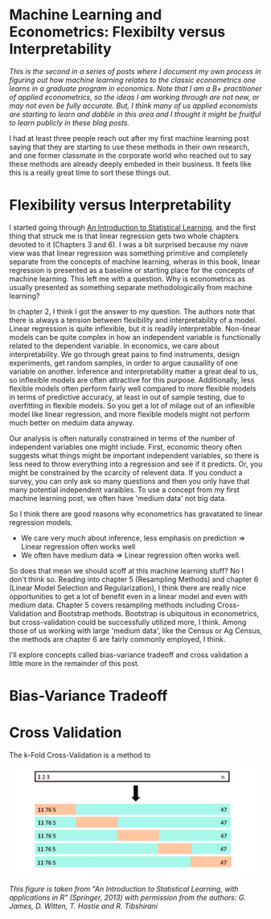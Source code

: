 # Machine Learning and Econometrics: Flexibilty versus Interpretability




*This is the second in a series of posts where I document my own process in figuring out how machine learning relates to the classic econometrics one learns in a graduate program in economics. Note that I am a B+ practitioner of applied econometrics, so the ideas I am working through are not new, or may not even be fully accurate. But, I think many of us applied economists are starting to learn and dabble in this area and I thought it might be fruitful to learn publicly in these blog posts.* 

I had at least three people reach out after my first machine learning post saying that they are starting to use these methods in their own research, and one former classmate in the corporate world who reached out to say these methods are already deeply embeded in their business. It feels like this is a really great time to sort these things out. 

# Flexibility versus Interpretability

I started going through [An Introduction to Statistical Learning](http://www-bcf.usc.edu/~gareth/ISL/index.html), and the first thing that struck me is that linear regression gets two whole chapters devoted to it (Chapters 3 and 6). I was a bit surprised because my niave view was that linear regression was something primitive and completely separate from the concepts of machine learning, wheras in this book, linear regression is presented as a baseline or starting place for the concepts of machine learning. This left me with a question. Why is econometrics as usually presented as something separate methodologically from machine learning? 

In chapter 2, I think I got the answer to my question. The authors note that there is always a tension between flexibility and interpretability of a model. Linear regression is quite inflexible, but it is readily interpretable. Non-linear models can be quite complex in how an independent variable is functionally related to the dependent variable. In economics, we care about interpretability. We go through great pains to find instruments, design experiments, get random samples, in order to argue causaility of one variable on another. Inference and interpretability matter a great deal to us, so inflexible models are often attractive for this purpose. Additionally, less flexible models often perform fairly well compared to more flexible models in terms of predictive accuracy, at least in out of sample testing, due to overfitting in flexible models. So you get a lot of milage out of an inflexible model like linear regression, and more flexible models might not perform much better on meduim data anyway. 

Our analysis is often naturally constrained in terms of the number of independent variables one might include. First, economic theory often suggests what things might be important independent variables, so there is less need to throw everything into a regression and see if it predicts. Or, you might be constrained by the scarcity of relevent data. If you conduct a survey, you can only ask so many questions and then you only have that many potential independent varaibles. To use a concept from my first machine learning post, we often have 'medium data' not big data. 

So I think there are good reasons why econometrics has gravatated to linear regression models.

+ We care very much about inference, less emphasis on prediction $\Rightarrow$ Linear regression often works well
+ We often have medium data $\Rightarrow$ Linear regression often works well. 

So does that mean we should scoff at this machine learning stuff? No I don't think so. Reading into chapter 5 (Resampling Methods) and chapter 6 (Linear Model Selection and Regularization), I think there are really nice opportunities to get a lot of benefit even in a linear model and even with medium data. Chapter 5 covers resampling methods including Cross-Validation and Bootstrap methods. Bootstrap is ubiquitous in econometrics, but cross-validation could be successfully utilized more, I think. Among those of us working with large 'medium data', like the Census or Ag Census, the methods are chapter 6 are fairly commonly employed, I think. 

I'll explore concepts called bias-variance tradeoff and cross validation a little more in the remainder of this post. 

# Bias-Variance Tradeoff



# Cross Validation

The k-Fold Cross-Validation is a method to 

![Figure 5.5 from ISL](images\5.5-ISLR.jpg)

*This figure is taken from "An Introduction to Statistical Learning, with applications in R"  (Springer, 2013) with permission from the authors: G. James, D. Witten,  T. Hastie and R. Tibshirani*
